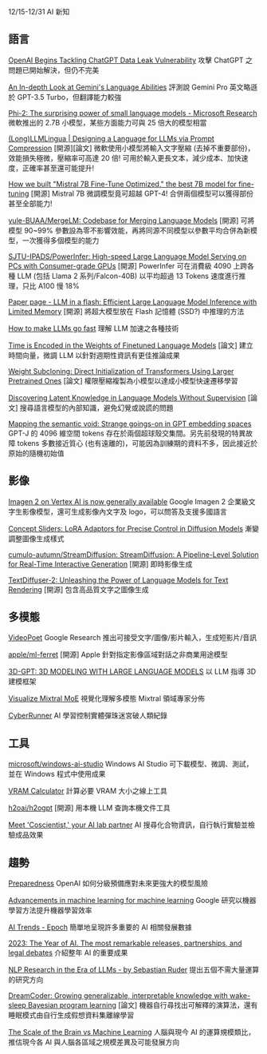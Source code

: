 12/15-12/31 AI 新知

語言
----
[OpenAI Begins Tackling ChatGPT Data Leak Vulnerability](https://embracethered.com/blog/posts/2023/openai-data-exfiltration-first-mitigations-implemented/) 攻擊 ChatGPT 之問題已開始解決，但仍不完美

[An In-depth Look at Gemini's Language Abilities](https://browse.arxiv.org/html/2312.11444v2) 評測說 Gemini Pro 英文略遜於 GPT-3.5 Turbo，但翻譯能力較強

[Phi-2: The surprising power of small language models - Microsoft Research](https://www.microsoft.com/en-us/research/blog/phi-2-the-surprising-power-of-small-language-models/) 微軟推出的 2.7B 小模型，某些方面能力可與 25 倍大的模型相當

[(Long)LLMLingua | Designing a Language for LLMs via Prompt Compression](https://llmlingua.com/) [開源][論文] 微軟使用小模型將輸入文字壓縮 (去掉不重要部份)，效能損失極微，壓縮率可高達 20 倍! 可用於輸入更長文本，減少成本、加快速度，正確率甚至還可能提升!

[How we built "Mistral 7B Fine-Tune Optimized," the best 7B model for fine-tuning](https://openpipe.ai/blog/mistral-7b-fine-tune-optimized) [開源] Mistral 7B 微調模型竟可超越 GPT-4! 合併兩個模型可以獲得部份甚至全部能力!

[yule-BUAA/MergeLM: Codebase for Merging Language Models](https://github.com/yule-BUAA/MergeLM/) [開源] 可將模型 90~99% 參數設為零不影響效能，再將同源不同模型以參數平均合併為新模型，一次獲得多個模型的能力

[SJTU-IPADS/PowerInfer: High-speed Large Language Model Serving on PCs with Consumer-grade GPUs](https://github.com/SJTU-IPADS/PowerInfer) [開源] PowerInfer 可在消費級 4090 上跨各種 LLM (包括 Llama 2 系列/Falcon-40B) 以平均超過 13 Tokens 速度進行推理，只比 A100 慢 18%

[Paper page - LLM in a flash: Efficient Large Language Model Inference with Limited Memory](https://huggingface.co/papers/2312.11514) [開源] 將超大模型放在 Flash 記憶體 (SSD?) 中推理的方法

[How to make LLMs go fast](https://vgel.me/posts/faster-inference/) 理解 LLM 加速之各種技術

[Time is Encoded in the Weights of Finetuned Language Models](https://browse.arxiv.org/html/2312.13401v1) [論文] 建立時間向量，微調 LLM 以針對週期性資訊有更佳推論成果

[Weight Subcloning: Direct Initialization of Transformers Using Larger Pretrained Ones](https://browse.arxiv.org/html/2312.09299v1) [論文] 權限壓縮複製為小模型以達成小模型快速遷移學習

[Discovering Latent Knowledge in Language Models Without Supervision](https://www.arxiv-vanity.com/papers/2212.03827/) [論文] 搜尋語言模型的內部知識，避免幻覺或說謊的問題

[Mapping the semantic void: Strange goings-on in GPT embedding spaces](https://www.lesswrong.com/posts/c6uTNm5erRrmyJvvD/mapping-the-semantic-void-strange-goings-on-in-gpt-embedding) GPT-J 的 4096 維空間 tokens 存在於兩個超球殼交集間。另先前發現的特異故障 tokens 多數接近質心 (也有遠離的)，可能因為訓練期的資料不多，因此接近於原始的隨機初始值

影像
----
[Imagen 2 on Vertex AI is now generally available](https://cloud.google.com/blog/products/ai-machine-learning/imagen-2-on-vertex-ai-is-now-generally-available) Google Imagen 2 企業級文字生影像模型，還可生成影像內文字及 logo，可以問答及支援多國語言

[Concept Sliders: LoRA Adaptors for Precise Control in Diffusion Models](https://sliders.baulab.info/) 漸變調整圖像生成樣式

[cumulo-autumn/StreamDiffusion: StreamDiffusion: A Pipeline-Level Solution for Real-Time Interactive Generation](https://github.com/cumulo-autumn/StreamDiffusion) [開源] 即時影像生成

[TextDiffuser-2: Unleashing the Power of Language Models for Text Rendering](https://jingyechen.github.io/textdiffuser2/) [開源] 包含高品質文字之圖像生成

多模態
------
[VideoPoet](https://sites.research.google/videopoet/) Google Research 推出可接受文字/圖像/影片輸入，生成短影片/音訊

[apple/ml-ferret](https://github.com/apple/ml-ferret) [開源] Apple 針對指定影像區域對話之非商業用途模型

[3D-GPT: 3D MODELING WITH LARGE LANGUAGE MODELS](https://chuny1.github.io/3DGPT/3dgpt.html) 以 LLM 指導 3D 建模框架

[Visualize Mixtral MoE](https://mixtral-moe-vis-d726c4a10ef5.herokuapp.com/) 視覺化理解多模態 Mixtral 領域專家分佈

[CyberRunner](https://www.cyberrunner.ai/) AI 學習控制實體彈珠迷宮破人類紀錄

工具
----
[microsoft/windows-ai-studio](https://github.com/microsoft/windows-ai-studio) Windows AI Studio 可下載模型、微調、測試，並在 Windows 程式中使用成果

[VRAM Calculator](https://vram.asmirnov.xyz/) 計算必要 VRAM 大小之線上工具

[h2oai/h2ogpt](https://github.com/h2oai/h2ogpt) [開源] 用本機 LLM 查詢本機文件工具

[Meet 'Coscientist,' your AI lab partner](https://new.nsf.gov/science-matters/meet-coscientist-your-ai-lab-partner) AI 搜尋化合物資訊，自行執行實驗並檢驗成品效果

趨勢
----
[Preparedness](https://openai.com/safety/preparedness) OpenAI 如何分級預備應對未來更強大的模型風險

[Advancements in machine learning for machine learning](https://blog.research.google/2023/12/advancements-in-machine-learning-for.html) Google 研究以機器學習方法提升機器學習效率

[AI Trends - Epoch](https://epochai.org/trends) 簡單地呈現許多重要的 AI 相關發展數據

[2023: The Year of AI. The most remarkable releases, partnerships, and legal debates](https://journal.everypixel.com/2023-the-year-of-ai) 介紹整年 AI 的重要成果

[NLP Research in the Era of LLMs - by Sebastian Ruder](https://nlpnewsletter.substack.com/p/nlp-research-in-the-era-of-llms) 提出五個不需大量運算的研究方向

[DreamCoder: Growing generalizable, interpretable knowledge with wake-sleep Bayesian program learning](https://www.arxiv-vanity.com/papers/2006.08381/) [論文] 機器自行尋找出可解釋的演算法，還有睡眠模式由自行生成假想資料集離線學習

[The Scale of the Brain vs Machine Learning](https://www.beren.io/2022-08-06-The-scale-of-the-brain-vs-machine-learning/) 人腦與現今 AI 的運算規模類比，推估現今各 AI 與人腦各區域之規模差異及可能發展方向
